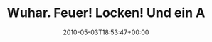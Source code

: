 ---
retweeted: false
source: <a href="http://twitter.com" rel="nofollow">Twitter Web Client</a>
entities:
  hashtags: []
  symbols: []
  user_mentions:
  - name: vinz
    screen_name: vinzv
    indices:
    - '109'
    - '115'
    id_str: '21310129'
    id: '21310129'
  urls: []
display_text_range:
- '0'
- '116'
favorite_count: '0'
id_str: '13320349974'
truncated: false
retweet_count: '0'
id: '13320349974'
created_at: Mon May 03 18:53:47 +0000 2010
favorited: false
full_text: Wuhar. Feuer! Locken! Und ein Autofahrender Hund! Was braucht man denn
  bitte mehr? http://bit.ly/aXUEaq (via [@vinzv](https://twitter.com/vinzv))
lang: de
tags:
- pesos:twitter
date: '2010-05-03T18:53:47+00:00'
src: https://twitter.com/bascht/status/13320349974
original_url: https://twitter.com/bascht/status/13320349974
type: twitter_tweet
text: Wuhar. Feuer! Locken! Und ein Autofahrender Hund! Was braucht man denn bitte
  mehr? http://bit.ly/aXUEaq (via [@vinzv](https://twitter.com/vinzv))
title: Wuhar. Feuer! Locken! Und ein A

---